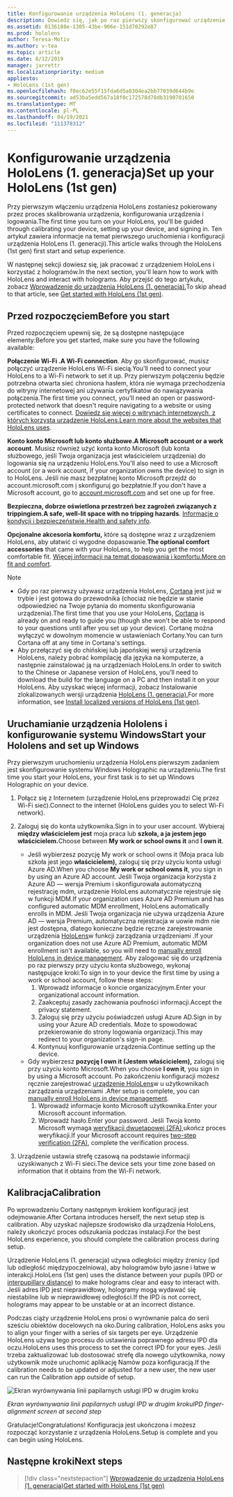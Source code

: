 ```yaml
---
title: Konfigurowanie urządzenia HoloLens (1. generacja)
description: Dowiedz się, jak po raz pierwszy skonfigurować urządzenie HoloLens (1. generacja) za pośrednictwem sieci Wi-Fi przy użyciu konta Microsoft (MSA) lub Azure Active Directory (AAD).
ms.assetid: 0136188e-1305-43be-906e-151d70292e87
ms.prod: hololens
author: Teresa-Motiv
ms.author: v-tea
ms.topic: article
ms.date: 8/12/2019
manager: jarrettr
ms.localizationpriority: medium
appliesto:
- HoloLens (1st gen)
ms.openlocfilehash: f0ec62e55f15fda6d5a8304ea2bb77039d644b9e
ms.sourcegitcommit: ad53ba5edd567a18f0c172578d78db3190701650
ms.translationtype: MT
ms.contentlocale: pl-PL
ms.lasthandoff: 04/19/2021
ms.locfileid: "111378312"
---
```

# <a name="set-up-your-hololens-1st-gen"></a><span data-ttu-id="da29e-103">Konfigurowanie urządzenia HoloLens (1. generacja)</span><span class="sxs-lookup"><span data-stu-id="da29e-103">Set up your HoloLens (1st gen)</span></span>

<span data-ttu-id="da29e-104">Przy pierwszym włączeniu urządzenia HoloLens zostaniesz pokierowany przez proces skalibrowania urządzenia, konfigurowania urządzenia i logowania.</span><span class="sxs-lookup"><span data-stu-id="da29e-104">The first time you turn on your HoloLens, you'll be guided through calibrating your device, setting up your device, and signing in.</span></span>  <span data-ttu-id="da29e-105">Ten artykuł zawiera informacje na temat pierwszego uruchomienia i konfiguracji urządzenia HoloLens (1. generacji).</span><span class="sxs-lookup"><span data-stu-id="da29e-105">This article walks through the HoloLens (1st gen) first start and setup experience.</span></span>

<span data-ttu-id="da29e-106">W następnej sekcji dowiesz się, jak pracować z urządzeniem HoloLens i korzystać z hologramów.</span><span class="sxs-lookup"><span data-stu-id="da29e-106">In the next section, you'll learn how to work with HoloLens and interact with holograms.</span></span> <span data-ttu-id="da29e-107">Aby przejść do tego artykułu, zobacz [Wprowadzenie do urządzenia HoloLens (1. generacja).](hololens1-basic-usage.md)</span><span class="sxs-lookup"><span data-stu-id="da29e-107">To skip ahead to that article, see [Get started with HoloLens (1st gen)](hololens1-basic-usage.md).</span></span>

## <a name="before-you-start"></a><span data-ttu-id="da29e-108">Przed rozpoczęciem</span><span class="sxs-lookup"><span data-stu-id="da29e-108">Before you start</span></span>

<span data-ttu-id="da29e-109">Przed rozpoczęciem upewnij się, że są dostępne następujące elementy:</span><span class="sxs-lookup"><span data-stu-id="da29e-109">Before you get started, make sure you have the following available:</span></span>

<span data-ttu-id="da29e-110">**Połączenie Wi-Fi .**</span><span class="sxs-lookup"><span data-stu-id="da29e-110">**A Wi-Fi connection**.</span></span> <span data-ttu-id="da29e-111">Aby go skonfigurować, musisz połączyć urządzenie HoloLens Wi-Fi siecią.</span><span class="sxs-lookup"><span data-stu-id="da29e-111">You'll need to connect your HoloLens to a Wi-Fi network to set it up.</span></span> <span data-ttu-id="da29e-112">Przy pierwszym połączeniu będzie potrzebna otwarta sieć chroniona hasłem, która nie wymaga przechodzenia do witryny internetowej ani używania certyfikatów do nawiązywania połączenia.</span><span class="sxs-lookup"><span data-stu-id="da29e-112">The first time you connect, you'll need an open or password-protected network that doesn't require navigating to a website or using certificates to connect.</span></span> <span data-ttu-id="da29e-113">[Dowiedz się więcej o witrynach internetowych, z których korzysta urządzenie HoloLens.](hololens-offline.md)</span><span class="sxs-lookup"><span data-stu-id="da29e-113">[Learn more about the websites that HoloLens uses](hololens-offline.md).</span></span>

<span data-ttu-id="da29e-114">**Konto konto Microsoft lub konto służbowe.**</span><span class="sxs-lookup"><span data-stu-id="da29e-114">**A Microsoft account or a work account**.</span></span> <span data-ttu-id="da29e-115">Musisz również użyć konta konto Microsoft (lub konta służbowego, jeśli Twoja organizacja jest właścicielem urządzenia) do logowania się na urządzeniu HoloLens.</span><span class="sxs-lookup"><span data-stu-id="da29e-115">You'll also need to use a Microsoft account (or a work account, if your organization owns the device) to sign in to HoloLens.</span></span> <span data-ttu-id="da29e-116">Jeśli nie masz bezpłatnej konto Microsoft przejdź do account.microsoft.com [i](https://account.microsoft.com) skonfiguruj go bezpłatnie.</span><span class="sxs-lookup"><span data-stu-id="da29e-116">If you don't have a Microsoft account, go to [account.microsoft.com](https://account.microsoft.com) and set one up for free.</span></span>

<span data-ttu-id="da29e-117">**Bezpieczna, dobrze oświetlona przestrzeń bez zagrożeń związanych z trippingiem.**</span><span class="sxs-lookup"><span data-stu-id="da29e-117">**A safe, well-lit space with no tripping hazards**.</span></span> <span data-ttu-id="da29e-118">[Informacje o kondycji i bezpieczeństwie.](https://go.microsoft.com/fwlink/p/?LinkId=746661)</span><span class="sxs-lookup"><span data-stu-id="da29e-118">[Health and safety info](https://go.microsoft.com/fwlink/p/?LinkId=746661).</span></span>

<span data-ttu-id="da29e-119">**Opcjonalne akcesoria komfortu,** które są dostępne wraz z urządzeniem HoloLens, aby ułatwić ci wygodne dopasowanie.</span><span class="sxs-lookup"><span data-stu-id="da29e-119">**The optional comfort accessories** that came with your HoloLens, to help you get the most comfortable fit.</span></span> <span data-ttu-id="da29e-120">[Więcej informacji na temat dopasowania i komfortu.](https://support.microsoft.com/help/12632/hololens-fit-your-hololens)</span><span class="sxs-lookup"><span data-stu-id="da29e-120">[More on fit and comfort](https://support.microsoft.com/help/12632/hololens-fit-your-hololens).</span></span>

> [!NOTE]
>  
> - <span data-ttu-id="da29e-121">Gdy po raz pierwszy używasz urządzenia HoloLens, [Cortana](hololens-cortana.md) jest już w trybie i jest gotowa do przewodnika (chociaż nie będzie w stanie odpowiedzieć na Twoje pytania do momentu skonfigurowania urządzenia).</span><span class="sxs-lookup"><span data-stu-id="da29e-121">The first time that you use your HoloLens, [Cortana](hololens-cortana.md) is already on and ready to guide you (though she won't be able to respond to your questions until after you set up your device).</span></span> <span data-ttu-id="da29e-122">Cortanę można wyłączyć w dowolnym momencie w ustawieniach Cortany.</span><span class="sxs-lookup"><span data-stu-id="da29e-122">You can turn Cortana off at any time in Cortana's settings.</span></span>
> - <span data-ttu-id="da29e-123">Aby przełączyć się do chińskiej lub japońskiej wersji urządzenia HoloLens, należy pobrać kompilację dla języka na komputerze, a następnie zainstalować ją na urządzeniach HoloLens.</span><span class="sxs-lookup"><span data-stu-id="da29e-123">In order to switch to the Chinese or Japanese version of HoloLens, you’ll need to download the build for the language on a PC and then install it on your HoloLens.</span></span> <span data-ttu-id="da29e-124">Aby uzyskać więcej informacji, zobacz Instalowanie zlokalizowanych wersji urządzenia [HoloLens (1. generacja).](hololens1-install-localized.md)</span><span class="sxs-lookup"><span data-stu-id="da29e-124">For more information, see [Install localized versions of HoloLens (1st gen)](hololens1-install-localized.md).</span></span>

## <a name="start-your-hololens-and-set-up-windows"></a><span data-ttu-id="da29e-125">Uruchamianie urządzenia Hololens i konfigurowanie systemu Windows</span><span class="sxs-lookup"><span data-stu-id="da29e-125">Start your Hololens and set up Windows</span></span>

<span data-ttu-id="da29e-126">Przy pierwszym uruchomieniu urządzenia HoloLens pierwszym zadaniem jest skonfigurowanie systemu Windows Holographic na urządzeniu.</span><span class="sxs-lookup"><span data-stu-id="da29e-126">The first time you start your HoloLens, your first task is to set up Windows Holographic on your device.</span></span>

1. <span data-ttu-id="da29e-127">Połącz się z Internetem (urządzenie HoloLens przeprowadzi Cię przez Wi-Fi sieć).</span><span class="sxs-lookup"><span data-stu-id="da29e-127">Connect to the internet (HoloLens guides you to select Wi-Fi network).</span></span>

1. <span data-ttu-id="da29e-128">Zaloguj się do konta użytkownika.</span><span class="sxs-lookup"><span data-stu-id="da29e-128">Sign in to your user account.</span></span> <span data-ttu-id="da29e-129">Wybieraj **między właścicielem jest** moja praca lub **szkoła, a ja jestem jego właścicielem.**</span><span class="sxs-lookup"><span data-stu-id="da29e-129">Choose between **My work or school owns it** and **I own it**.</span></span>
    - <span data-ttu-id="da29e-130">Jeśli wybierzesz pozycję My work or school owns it (Moja praca lub szkoła jest jego **właścicielem),** zaloguj się przy użyciu konta usługi Azure AD.</span><span class="sxs-lookup"><span data-stu-id="da29e-130">When you choose **My work or school owns it**, you sign in by using an Azure AD account.</span></span> <span data-ttu-id="da29e-131">Jeśli Twoja organizacja korzysta z Azure AD — wersja Premium i skonfigurowała automatyczną rejestrację mdm, urządzenie HoloLens automatycznie rejestruje się w funkcji MDM.</span><span class="sxs-lookup"><span data-stu-id="da29e-131">If your organization uses Azure AD Premium and has configured automatic MDM enrollment, HoloLens automatically enrolls in MDM.</span></span> <span data-ttu-id="da29e-132">Jeśli Twoja organizacja nie używa urządzenia Azure AD — wersja Premium, automatyczna rejestracja w uowie mdm nie jest dostępna, dlatego konieczne będzie ręczne zarejestrowanie urządzenia [HoloLens](hololens-enroll-mdm.md#different-ways-to-enroll)w funkcji zarządzania urządzeniami .</span><span class="sxs-lookup"><span data-stu-id="da29e-132">If your organization does not use Azure AD Premium, automatic MDM enrollment isn't available, so you will need to [manually enroll HoloLens in device management](hololens-enroll-mdm.md#different-ways-to-enroll).</span></span> <span data-ttu-id="da29e-133">Aby zalogować się do urządzenia po raz pierwszy przy użyciu konta służbowego, wykonaj następujące kroki:</span><span class="sxs-lookup"><span data-stu-id="da29e-133">To sign in to your device the first time by using a work or school account, follow these steps:</span></span>
        1. <span data-ttu-id="da29e-134">Wprowadź informacje o koncie organizacyjnym.</span><span class="sxs-lookup"><span data-stu-id="da29e-134">Enter your organizational account information.</span></span>
        1. <span data-ttu-id="da29e-135">Zaakceptuj zasady zachowania poufności informacji.</span><span class="sxs-lookup"><span data-stu-id="da29e-135">Accept the privacy statement.</span></span>
        1. <span data-ttu-id="da29e-136">Zaloguj się przy użyciu poświadczeń usługi Azure AD.</span><span class="sxs-lookup"><span data-stu-id="da29e-136">Sign in by using your Azure AD credentials.</span></span> <span data-ttu-id="da29e-137">Może to spowodować przekierowanie do strony logowania organizacji.</span><span class="sxs-lookup"><span data-stu-id="da29e-137">This may redirect to your organization's sign-in page.</span></span>
        1. <span data-ttu-id="da29e-138">Kontynuuj konfigurowanie urządzenia.</span><span class="sxs-lookup"><span data-stu-id="da29e-138">Continue setting up the device.</span></span>
    - <span data-ttu-id="da29e-139">Gdy wybierzesz **pozycję I own it (Jestem właścicielem),** zaloguj się przy użyciu konto Microsoft.</span><span class="sxs-lookup"><span data-stu-id="da29e-139">When you choose **I own it**, you sign in by using a Microsoft account.</span></span> <span data-ttu-id="da29e-140">Po zakończeniu konfiguracji możesz ręcznie zarejestrować [urządzenie HoloLens](hololens-enroll-mdm.md#different-ways-to-enroll)w u użytkownikach zarządzania urządzeniami .</span><span class="sxs-lookup"><span data-stu-id="da29e-140">After setup is complete, you can [manually enroll HoloLens in device management](hololens-enroll-mdm.md#different-ways-to-enroll).</span></span>
        1. <span data-ttu-id="da29e-141">Wprowadź informacje konto Microsoft użytkownika.</span><span class="sxs-lookup"><span data-stu-id="da29e-141">Enter your Microsoft account information.</span></span>
        1. <span data-ttu-id="da29e-142">Wprowadź hasło.</span><span class="sxs-lookup"><span data-stu-id="da29e-142">Enter your password.</span></span> <span data-ttu-id="da29e-143">Jeśli Twoja konto Microsoft wymaga [weryfikacji dwuetapowej (2FA),](https://blogs.technet.microsoft.com/microsoft_blog/2013/04/17/microsoft-account-gets-more-secure/)ukończ proces weryfikacji.</span><span class="sxs-lookup"><span data-stu-id="da29e-143">If your Microsoft account requires [two-step verification (2FA)](https://blogs.technet.microsoft.com/microsoft_blog/2013/04/17/microsoft-account-gets-more-secure/), complete the verification process.</span></span>

1. <span data-ttu-id="da29e-144">Urządzenie ustawia strefę czasową na podstawie informacji uzyskiwanych z Wi-Fi sieci.</span><span class="sxs-lookup"><span data-stu-id="da29e-144">The device sets your time zone based on information that it obtains from the Wi-Fi network.</span></span>

## <a name="calibration"></a><span data-ttu-id="da29e-145">Kalibracja</span><span class="sxs-lookup"><span data-stu-id="da29e-145">Calibration</span></span>

<span data-ttu-id="da29e-146">Po wprowadzeniu Cortany następnym krokiem konfiguracji jest odejmowanie.</span><span class="sxs-lookup"><span data-stu-id="da29e-146">After Cortana introduces herself, the next setup step is calibration.</span></span> <span data-ttu-id="da29e-147">Aby uzyskać najlepsze środowisko dla urządzenia HoloLens, należy ukończyć proces odszukania podczas instalacji.</span><span class="sxs-lookup"><span data-stu-id="da29e-147">For the best HoloLens experience, you should complete the calibration process during setup.</span></span>

<span data-ttu-id="da29e-148">Urządzenie HoloLens (1. generacja) używa odległości między [](https://en.wikipedia.org/wiki/Interpupillary_distance)źrenicy (ipd lub odległość międzypoczelniowa), aby hologramów było jasne i łatwe w interakcji.</span><span class="sxs-lookup"><span data-stu-id="da29e-148">HoloLens (1st gen) uses the distance between your pupils (IPD or [interpupillary distance](https://en.wikipedia.org/wiki/Interpupillary_distance)) to make holograms clear and easy to interact with.</span></span> <span data-ttu-id="da29e-149">Jeśli adres IPD jest nieprawidłowy, hologramy mogą wydawać się niestabilne lub w nieprawidłowej odległości.</span><span class="sxs-lookup"><span data-stu-id="da29e-149">If the IPD is not correct, holograms may appear to be unstable or at an incorrect distance.</span></span>

<span data-ttu-id="da29e-150">Podczas ciąży urządzenie HoloLens prosi o wyrównanie palca do serii sześciu obiektów docelowych na oko.</span><span class="sxs-lookup"><span data-stu-id="da29e-150">During calibration, HoloLens asks you to align your finger with a series of six targets per eye.</span></span> <span data-ttu-id="da29e-151">Urządzenie HoloLens używa tego procesu do ustawienia poprawnego adresu IPD dla oczu.</span><span class="sxs-lookup"><span data-stu-id="da29e-151">HoloLens uses this process to set the correct IPD for your eyes.</span></span> <span data-ttu-id="da29e-152">Jeśli trzeba zaktualizować lub dostosować strefę dla nowego użytkownika, nowy użytkownik może uruchomić aplikację Namów poza konfiguracją.</span><span class="sxs-lookup"><span data-stu-id="da29e-152">If the calibration needs to be updated or adjusted for a new user, the new user can run the Calibration app  outside of setup.</span></span>

![Ekran wyrównywania linii papilarnych usługi IPD w drugim kroku](./images/ipd-finger-alignment-300px.jpg)

<span data-ttu-id="da29e-154">*Ekran wyrównywania linii papilarnych usługi IPD w drugim kroku*</span><span class="sxs-lookup"><span data-stu-id="da29e-154">*IPD finger-alignment screen at second step*</span></span>

<span data-ttu-id="da29e-155">Gratulacje!</span><span class="sxs-lookup"><span data-stu-id="da29e-155">Congratulations!</span></span> <span data-ttu-id="da29e-156">Konfiguracja jest ukończona i możesz rozpocząć korzystanie z urządzenia HoloLens.</span><span class="sxs-lookup"><span data-stu-id="da29e-156">Setup is complete and you can begin using HoloLens.</span></span>

## <a name="next-steps"></a><span data-ttu-id="da29e-157">Następne kroki</span><span class="sxs-lookup"><span data-stu-id="da29e-157">Next steps</span></span>

> [!div class="nextstepaction"]
> [<span data-ttu-id="da29e-158">Wprowadzenie do urządzenia HoloLens (1. generacja)</span><span class="sxs-lookup"><span data-stu-id="da29e-158">Get started with HoloLens (1st gen)</span></span>](hololens1-basic-usage.md)
